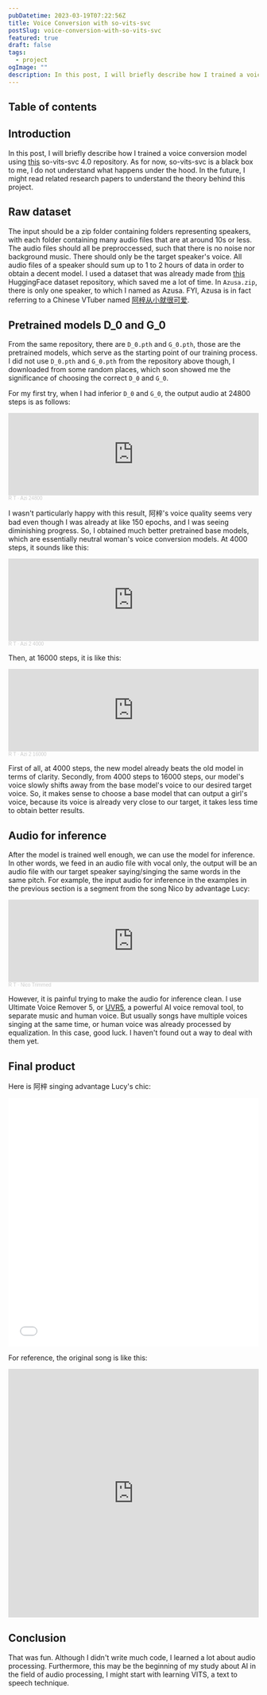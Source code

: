 ```yaml
---
pubDatetime: 2023-03-19T07:22:56Z
title: Voice Conversion with so-vits-svc
postSlug: voice-conversion-with-so-vits-svc
featured: true
draft: false
tags:
  - project
ogImage: ""
description: In this post, I will briefly describe how I trained a voice conversion model using this so-vits-svc 4.0 repository.
---
```


## Table of contents

## Introduction

In this post, I will briefly describe how I trained a voice conversion model using [this](https://github.com/svc-develop-team/so-vits-svc) so-vits-svc 4.0 repository. As for now, so-vits-svc is a black box to me, I do not understand what happens under the hood. In the future, I might read related research papers to understand the theory behind this project.

## Raw dataset

The input should be a zip folder containing folders representing speakers, with each folder containing many audio files that are at around 10s or less. The audio files should all be preproccessed, such that there is no noise nor background music. There should only be the target speaker's voice. All audio files of a speaker should sum up to 1 to 2 hours of data in order to obtain a decent model. I used a dataset that was already made from [this](https://huggingface.co/datasets/aaawerdtgawet/sovits4.0_Azusa_44100/tree/main) HuggingFace dataset repository, which saved me a lot of time. In `Azusa.zip`, there is only one speaker, to which I named as Azusa. FYI, Azusa is in fact referring to a Chinese VTuber named [阿梓从小就很可爱](https://space.bilibili.com/7706705).

## Pretrained models D_0 and G_0

From the same repository, there are `D_0.pth` and `G_0.pth`, those are the pretrained models, which serve as the starting point of our training process. I did not use `D_0.pth` and `G_0.pth` from the repository above though, I downloaded from some random places, which soon showed me the significance of choosing the correct `D_0` and `G_0`.

For my first try, when I had inferior `D_0` and `G_0`, the output audio at 24800 steps is as follows:

<iframe width="100%" height="166" scrolling="no" frameborder="no" allow="autoplay" src="https://w.soundcloud.com/player/?url=https%3A//api.soundcloud.com/tracks/1472255032&color=%23ff5500&auto_play=false&hide_related=false&show_comments=true&show_user=true&show_reposts=false&show_teaser=true"></iframe><div style="font-size: 10px; color: #cccccc;line-break: anywhere;word-break: normal;overflow: hidden;white-space: nowrap;text-overflow: ellipsis; font-family: Interstate,Lucida Grande,Lucida Sans Unicode,Lucida Sans,Garuda,Verdana,Tahoma,sans-serif;font-weight: 100;"><a href="https://soundcloud.com/r-t-176456196" title="R T" target="_blank" style="color: #cccccc; text-decoration: none;">R T</a> · <a href="https://soundcloud.com/r-t-176456196/azi-24800" title="Azi 24800" target="_blank" style="color: #cccccc; text-decoration: none;">Azi 24800</a></div>

I wasn't particularly happy with this result, 阿梓's voice quality seems very bad even though I was already at like 150 epochs, and I was seeing diminishing progress. So, I obtained much better pretrained base models, which are essentially neutral woman's voice conversion models. At 4000 steps, it sounds like this:

<iframe width="100%" height="166" scrolling="no" frameborder="no" allow="autoplay" src="https://w.soundcloud.com/player/?url=https%3A//api.soundcloud.com/tracks/1472259802&color=%23ff5500&auto_play=false&hide_related=false&show_comments=true&show_user=true&show_reposts=false&show_teaser=true"></iframe><div style="font-size: 10px; color: #cccccc;line-break: anywhere;word-break: normal;overflow: hidden;white-space: nowrap;text-overflow: ellipsis; font-family: Interstate,Lucida Grande,Lucida Sans Unicode,Lucida Sans,Garuda,Verdana,Tahoma,sans-serif;font-weight: 100;"><a href="https://soundcloud.com/r-t-176456196" title="R T" target="_blank" style="color: #cccccc; text-decoration: none;">R T</a> · <a href="https://soundcloud.com/r-t-176456196/azi-2-4000" title="Azi 2 4000" target="_blank" style="color: #cccccc; text-decoration: none;">Azi 2 4000</a></div>

Then, at 16000 steps, it is like this:

<iframe width="100%" height="166" scrolling="no" frameborder="no" allow="autoplay" src="https://w.soundcloud.com/player/?url=https%3A//api.soundcloud.com/tracks/1472259982&color=%23ff5500&auto_play=false&hide_related=false&show_comments=true&show_user=true&show_reposts=false&show_teaser=true"></iframe><div style="font-size: 10px; color: #cccccc;line-break: anywhere;word-break: normal;overflow: hidden;white-space: nowrap;text-overflow: ellipsis; font-family: Interstate,Lucida Grande,Lucida Sans Unicode,Lucida Sans,Garuda,Verdana,Tahoma,sans-serif;font-weight: 100;"><a href="https://soundcloud.com/r-t-176456196" title="R T" target="_blank" style="color: #cccccc; text-decoration: none;">R T</a> · <a href="https://soundcloud.com/r-t-176456196/azi-2-16000" title="Azi 2 16000" target="_blank" style="color: #cccccc; text-decoration: none;">Azi 2 16000</a></div>

First of all, at 4000 steps, the new model already beats the old model in terms of clarity. Secondly, from 4000 steps to 16000 steps, our model's voice slowly shifts away from the base model's voice to our desired target voice. So, it makes sense to choose a base model that can output a girl's voice, because its voice is already very close to our target, it takes less time to obtain better results.

## Audio for inference

After the model is trained well enough, we can use the model for inference. In other words, we feed in an audio file with vocal only, the output will be an audio file with our target speaker saying/singing the same words in the same pitch. For example, the input audio for inference in the examples in the previous section is a segment from the song Nico by advantage Lucy:

<iframe width="100%" height="166" scrolling="no" frameborder="no" allow="autoplay" src="https://w.soundcloud.com/player/?url=https%3A//api.soundcloud.com/tracks/1472264518&color=%23ff5500&auto_play=false&hide_related=false&show_comments=true&show_user=true&show_reposts=false&show_teaser=true"></iframe><div style="font-size: 10px; color: #cccccc;line-break: anywhere;word-break: normal;overflow: hidden;white-space: nowrap;text-overflow: ellipsis; font-family: Interstate,Lucida Grande,Lucida Sans Unicode,Lucida Sans,Garuda,Verdana,Tahoma,sans-serif;font-weight: 100;"><a href="https://soundcloud.com/r-t-176456196" title="R T" target="_blank" style="color: #cccccc; text-decoration: none;">R T</a> · <a href="https://soundcloud.com/r-t-176456196/trimmed" title="Nico Trimmed" target="_blank" style="color: #cccccc; text-decoration: none;">Nico Trimmed</a></div>

However, it is painful trying to make the audio for inference clean. I use Ultimate Voice Remover 5, or [UVR5](https://github.com/Anjok07/ultimatevocalremovergui), a powerful AI voice removal tool, to separate music and human voice. But usually songs have multiple voices singing at the same time, or human voice was already processed by equalization. In this case, good luck. I haven't found out a way to deal with them yet.

## Final product

Here is 阿梓 singing advantage Lucy's chic:

<iframe src="////player.bilibili.com/player.html?aid=993714704&bvid=BV1zx4y1P76V&cid=1059263839&page=1&high_quality=1" allowfullscreen="allowfullscreen" width="100%" height="500" scrolling="no" frameborder="0" sandbox="allow-top-navigation allow-same-origin allow-forms allow-scripts"></iframe>

For reference, the original song is like this:

<iframe width="100%" height="500" src="https://www.youtube.com/embed/q1pVYUi6RhM" title="YouTube video player" frameborder="0" allow="accelerometer; autoplay; clipboard-write; encrypted-media; gyroscope; picture-in-picture; web-share" allowfullscreen></iframe>

## Conclusion

That was fun. Although I didn't write much code, I learned a lot about audio processing. Furthermore, this may be the beginning of my study about AI in the field of audio processing, I might start with learning VITS, a text to speech technique.

